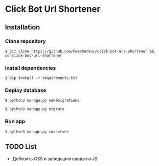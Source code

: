 # Click Bot Url Shortener

## Installation

### Clone repository

`$ git clone https://github.com/Fomchenkov/click-bot-url-shortener && cd click-bot-url-shortener`

### Install dependencies

`$ pip install -r requirements.txt`

### Deploy database

`$ python3 manage.py makemigrations`

`$ python3 manage.py migrate`

### Run app

`$ python3 manage.py runserver`


## TODO List

- Добавить CSS и валидацию ввода на JS
